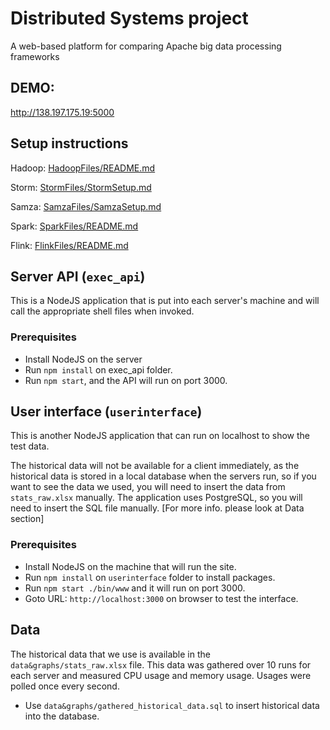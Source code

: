 # Distributed Systems project
A web-based platform for comparing Apache big data processing frameworks

## DEMO:
http://138.197.175.19:5000

## Setup instructions

Hadoop: [HadoopFiles/README.md](HadoopFiles/README.md)

Storm: [StormFiles/StormSetup.md](StormFiles/StormSetup.md)

Samza: [SamzaFiles/SamzaSetup.md](SamzaFiles/SamzaSetup.md)

Spark: [SparkFiles/README.md](SparkFiles/README.md)

Flink: [FlinkFiles/README.md](FlinkFiles/README.md)

## Server API (`exec_api`)

This is a NodeJS application that is put into each server's machine and will call the appropriate shell files when invoked.

### Prerequisites

- Install NodeJS on the server
- Run `npm install` on exec_api folder.
- Run `npm start`, and the API will run on port 3000.

## User interface (`userinterface`)

This is another NodeJS application that can run on localhost to show the test data.

The historical data will not be available for a client immediately,
as the historical data is stored in a local database when the servers run,
so if you want to see the data we used, you will need to insert the data from `stats_raw.xlsx` manually.
The application uses PostgreSQL, so you will need to insert the SQL file manually.
[For more info. please look at Data section]

### Prerequisites

- Install NodeJS on the machine that will run the site.
- Run `npm install` on `userinterface` folder to install packages.
- Run `npm start ./bin/www` and it will run on port 3000.
- Goto URL: `http://localhost:3000` on browser to test the interface.


## Data

The historical data that we use is available in the `data&graphs/stats_raw.xlsx` file.
This data was gathered over 10 runs for each server and measured CPU usage and memory usage.
Usages were polled once every second.
- Use `data&graphs/gathered_historical_data.sql` to insert historical data into the database.
